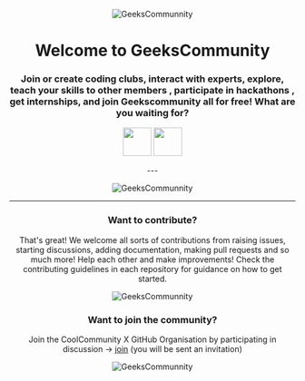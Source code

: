 <div align="center">
 
 
![GeeksCommunnity](https://avatars.githubusercontent.com/u/121399569?s=200&v=4)


# Welcome to GeeksCommunity

### Join or create coding clubs, interact with experts, explore, teach your skills to other members , participate in hackathons , get internships, and join Geekscommunity all for free! What are you waiting for?

 <p float="left">
 <a href="https://chat.whatsapp.com/HJHJYCGqcmB1MQ9plJ9PuB"> <img src="https://cdn.jsdelivr.net/gh/geekscommunity/.github@main/image/btn-1.png" height="50" /></a>
  <a href="https://discord.gg/tc7ZMtzy3K"> <img src="https://cdn.jsdelivr.net/gh/geekscommunity/.github@main/image/btn-2.png" height="50" /> </a>
 
</p>
---

![GeeksCommunnity](https://cdn.jsdelivr.net/gh/geekscommunity/.github@main/image/page-1.png)

---

### Want to contribute?

That's great! We welcome all sorts of contributions from raising issues, starting discussions, adding documentation, making pull requests and so much more! Help each other and make improvements!
Check the contributing guidelines in each repository for guidance on how to get started.

 
![GeeksCommunnity](https://cdn.jsdelivr.net/gh/geekscommunity/.github@main/image/page-2.png)

 

### Want to join the community?
Join the CoolCommunity X GitHub Organisation by participating in discussion -> [join](https://github.com/orgs/coolcommunityx/discussions/1) (you will be sent an invitation)


![GeeksCommunnity](https://cdn.jsdelivr.net/gh/geekscommunity/.github@main/image/page-3.png)
</div> 
